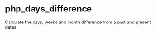 # php_days_difference
Calculate the days, weeks and month difference from a past and present dates.
